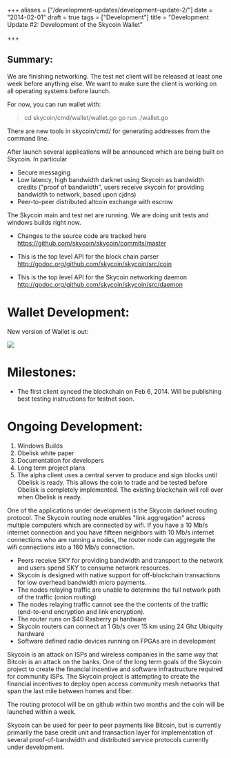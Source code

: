 +++
aliases = ["/development-updates/development-update-2/"]
date = "2014-02-01"
draft = true
tags = ["Development"]
title = "Development Update #2: Development of the Skycoin Wallet"

+++
## Summary:

 We are finishing networking. The test net client will be released at least one week before anything else. We want to make sure the client is working on all operating systems before launch.

For now, you can run wallet with:
 >cd skycoin/cmd/wallet/wallet.go
 >go run ./wallet.go

There are new tools in skycoin/cmd/ for generating addresses from the command line.

After launch several applications will be announced which are being built on Skycoin. In particular
- Secure messaging
- Low latency, high bandwidth darknet using Skycoin as bandwidth credits ("proof of bandwidth", users receive skycoin for providing bandwidth to network, based upon cjdns)
- Peer-to-peer distributed altcoin exchange with escrow

The Skycoin main and test net are running. We are doing unit tests and windows builds right now.
- Changes to the source code are tracked here
https://github.com/skycoin/skycoin/commits/master

- This is the top level API for the block chain parser
http://godoc.org/github.com/skycoin/skycoin/src/coin

- This is the top level API for the Skycoin networking daemon
http://godoc.org/github.com/skycoin/skycoin/src/daemon

# Wallet Development:
New version of Wallet is out:

![](/img/dev-update-2-1.png)

# Milestones:
- The first client synced the blockchain on Feb 6, 2014. Will be publishing best testing instructions for testnet soon.

# Ongoing Development:
1. Windows Builds
2. Obelisk white paper
3. Documentation for developers
4. Long term project plans
5. The alpha client uses a central server to produce and sign blocks until Obelisk is ready. This allows the coin to trade and be tested before Obelisk is completely implemented. The existing blockchain will roll over when Obelisk is ready.

One of the applications under development is the Skycoin darknet routing protocol. The Skycoin routing node enables "link aggregation" across multiple computers which are connected by wifi. If you have a 10 Mb/s internet connection and you have fifteen neighbors with 10 Mb/s internet connections who are running a nodes, the router node can aggregate the wifi connections into a 160 Mb/s connection.

- Peers receive SKY for providing bandwidth and transport to the network and users spend SKY to consume network resources.
- Skycoin is designed with native support for off-blockchain transactions for low overhead bandwidth micro payments.
- The nodes relaying traffic are unable to determine the full network path of the traffic (onion routing)
- The nodes relaying traffic cannot see the the contents of the traffic (end-to-end encryption and link encryption).
- The router runs on $40 Rasberry pi hardware
- Skycoin routers can connect at 1 Gb/s over 15 km using 24 Ghz Ubiquity hardware
- Software defined radio devices running on FPGAs are in development

Skycoin is an attack on ISPs and wireless companies in the same way that Bitcoin is an attack on the banks. One of the long term goals of the Skycoin project to create the financial incentive and software infrastructure required for community ISPs. The Skycoin project is attempting to create the financial incentives to deploy open access community mesh networks that span the last mile between homes and fiber.

The routing protocol will be on github within two months and the coin will be launched within a week.

Skycoin can be used for peer to peer payments like Bitcoin, but is currently primarily the base credit unit and transaction layer for implementation of several proof-of-bandwidth and distributed service protocols currently under development.